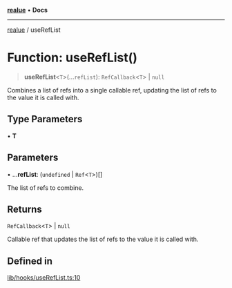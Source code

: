[**realue**](../README.md) • **Docs**

***

[realue](../README.md) / useRefList

# Function: useRefList()

> **useRefList**\<`T`\>(...`refList`): `RefCallback`\<`T`\> \| `null`

Combines a list of refs into a single callable ref, updating the list of refs to the value it is called with.

## Type Parameters

• **T**

## Parameters

• ...**refList**: (`undefined` \| `Ref`\<`T`\>)[]

The list of refs to combine.

## Returns

`RefCallback`\<`T`\> \| `null`

Callable ref that updates the list of refs to the value it is called with.

## Defined in

[lib/hooks/useRefList.ts:10](https://github.com/nevoland/realue/blob/310f29149b1c369e25b2d9305043389204bd13e0/lib/hooks/useRefList.ts#L10)
